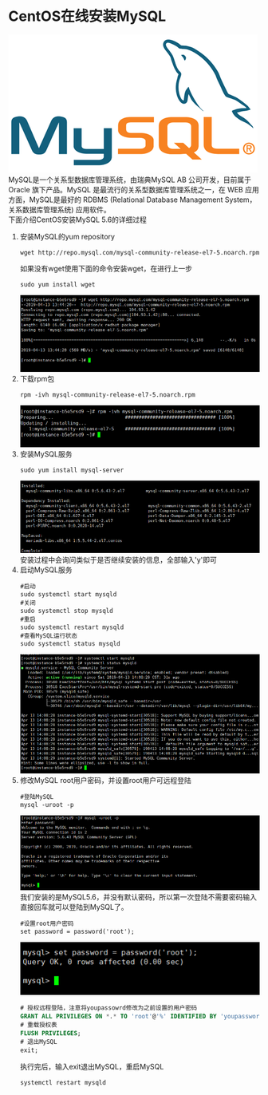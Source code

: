 # CentOS在线安装MySQL
![MySQL](/image/MySQL_icon.gif)
MySQL是一个关系型数据库管理系统，由瑞典MySQL AB 公司开发，目前属于 Oracle 旗下产品。MySQL 是最流行的关系型数据库管理系统之一，在 WEB 应用方面，MySQL是最好的 RDBMS (Relational Database Management System，关系数据库管理系统) 应用软件。       
下面介绍CentOS安装MySQL 5.6的详细过程
1. 安装MySQL的yum repository
    ```shell
    wget http://repo.mysql.com/mysql-community-release-el7-5.noarch.rpm
    ```
    如果没有wget使用下面的命令安装wget，在进行上一步
    ```shell
    sudo yum install wget
    ```
    ![yum](/image/安装MySQL的yum仓库.jpg)
2. 下载rpm包
    ```shell
    rpm -ivh mysql-community-release-el7-5.noarch.rpm
    ```
    ![rpm](/image/rpm.png)
3. 安装MySQL服务
    ```shell
    sudo yum install mysql-server
    ```
    ![install](/image/install.png)
    安装过程中会询问类似于是否继续安装的信息，全部输入'y'即可
4. 启动MySQL服务
    ```shell
    #启动
    sudo systemctl start mysqld     
    #关闭
    sudo systemctl stop mysqld
    #重启
    sudo systemctl restart mysqld
    #查看MySQL运行状态
    sudo systemctl status mysqld
    ```
    ![启动MySQL和查看MySQL运行状态](/image/MySQL_start_and_status.png)
5. 修改MySQL root用户密码，并设置root用户可远程登陆
    ```shell
    #登陆MySQL
    mysql -uroot -p
    ```
    ![Login](/image/login_mysql.png)
    我们安装的是MySQL5.6，并没有默认密码，所以第一次登陆不需要密码输入直接回车就可以登陆到MySQL了。
    ```shell
    #设置root用户密码
    set password = password('root');
    ```
    ![setpassword](/image/set_password.png)
    ```sql
    # 授权远程登陆，注意将youpassowrd修改为之前设置的用户密码
    GRANT ALL PRIVILEGES ON *.* TO 'root'@'%' IDENTIFIED BY 'youpassword' WITH GRANT OPTION;
    # 重载授权表
    FLUSH PRIVILEGES;
    # 退出MySQL
    exit;
    ```
    执行完后，输入exit退出MySQL，重启MySQL
    ```shell
    systemctl restart mysqld
    ```
